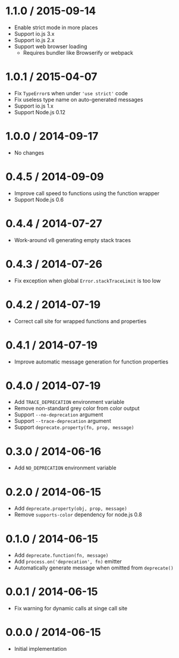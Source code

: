 1.1.0 / 2015-09-14
==================

* Enable strict mode in more places
* Support io.js 3.x
* Support io.js 2.x
* Support web browser loading
    - Requires bundler like Browserify or webpack

1.0.1 / 2015-04-07
==================

* Fix `TypeError`s when under `'use strict'` code
* Fix useless type name on auto-generated messages
* Support io.js 1.x
* Support Node.js 0.12

1.0.0 / 2014-09-17
==================

* No changes

0.4.5 / 2014-09-09
==================

* Improve call speed to functions using the function wrapper
* Support Node.js 0.6

0.4.4 / 2014-07-27
==================

* Work-around v8 generating empty stack traces

0.4.3 / 2014-07-26
==================

* Fix exception when global `Error.stackTraceLimit` is too low

0.4.2 / 2014-07-19
==================

* Correct call site for wrapped functions and properties

0.4.1 / 2014-07-19
==================

* Improve automatic message generation for function properties

0.4.0 / 2014-07-19
==================

* Add `TRACE_DEPRECATION` environment variable
* Remove non-standard grey color from color output
* Support `--no-deprecation` argument
* Support `--trace-deprecation` argument
* Support `deprecate.property(fn, prop, message)`

0.3.0 / 2014-06-16
==================

* Add `NO_DEPRECATION` environment variable

0.2.0 / 2014-06-15
==================

* Add `deprecate.property(obj, prop, message)`
* Remove `supports-color` dependency for node.js 0.8

0.1.0 / 2014-06-15
==================

* Add `deprecate.function(fn, message)`
* Add `process.on('deprecation', fn)` emitter
* Automatically generate message when omitted from `deprecate()`

0.0.1 / 2014-06-15
==================

* Fix warning for dynamic calls at singe call site

0.0.0 / 2014-06-15
==================

* Initial implementation
